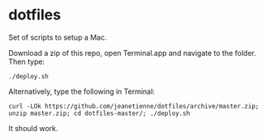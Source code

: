 dotfiles
========

Set of scripts to setup a Mac.

Download a zip of this repo, open Terminal.app and navigate to the folder. Then type:

```
./deploy.sh
```

Alternatively, type the following in Terminal:

```
curl -LOk https://github.com/jeanetienne/dotfiles/archive/master.zip; unzip master.zip; cd dotfiles-master/; ./deploy.sh
```

It should work.
